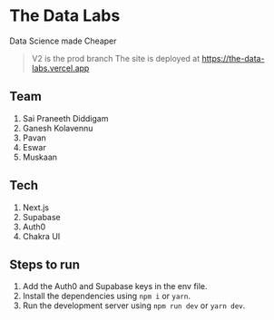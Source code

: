 # The Data Labs
Data Science made Cheaper

> V2 is the prod branch
> The site is deployed at https://the-data-labs.vercel.app

## Team
1. Sai Praneeth Diddigam
2. Ganesh Kolavennu
3. Pavan
4. Eswar
5. Muskaan

## Tech
1. Next.js
2. Supabase
3. Auth0
4. Chakra UI

## Steps to run
1. Add the Auth0 and Supabase keys in the env file.
2. Install the dependencies using `npm i` or `yarn`.
3. Run the development server using `npm run dev` or `yarn dev`.
